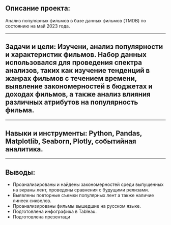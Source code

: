 ## Описание проекта: 
Анализ популярных фильмов в базе данных фильмов (TMDB) по состоянию на май 2023 года.
___

## Задачи и цели: Изучени, анализ популярности и характеристик фильмов. Набор данных использовался для проведения спектра анализов, таких как изучение тенденций в жанрах фильмов с течением времени, выявление закономерностей в бюджетах и доходах фильмов, а также анализ влияния различных атрибутов на популярность фильма.
___

## Навыки и инструменты: Python, Pandas, Matplotlib, Seaborn, Plotly, событийная аналитика.
___

## Выводы:

- Проанализированы и найдены закономерностей среди выпущенных на экраны лент, проведены сравнения с будущими релизами.
- Выявлены повторные съемки популярных лент а также наличие линеек сиквелов.
- Проанализированы фильмы вышедшие на русском языке.
- Подготовлена инфографика в Tableau.
- Подготовлена презентаци
